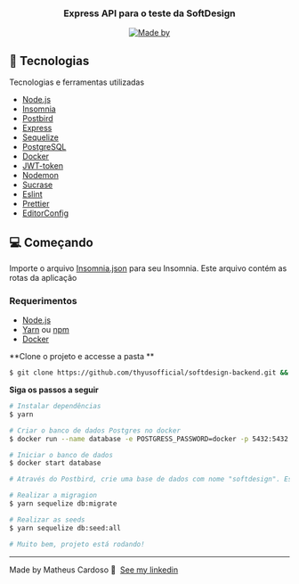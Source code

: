 <h3 align="center">
  Express API para o teste da SoftDesign
</h3>

<p align="center">
  

  <a href="https://www.linkedin.com/in/thyus/" target="_blank" rel="noopener noreferrer">
    <img alt="Made by" src="https://img.shields.io/badge/made%20by-matheus%20cardoso-%237D40E7">
  </a>
</p>

## 🚀 Tecnologias

Tecnologias e ferramentas utilizadas

- [Node.js](https://nodejs.org/en/)
- [Insomnia](https://insomnia.rest/)
- [Postbird](https://www.electronjs.org/apps/postbird)
- [Express](https://expressjs.com/pt-br/)
- [Sequelize](https://sequelize.org/)
- [PostgreSQL](https://www.postgresql.org/)
- [Docker](https://www.docker.com/products/docker-desktop)
- [JWT-token](https://jwt.io/)
- [Nodemon](https://nodemon.io/)
- [Sucrase](https://github.com/alangpierce/sucrase)
- [Eslint](https://eslint.org/)
- [Prettier](https://prettier.io/)
- [EditorConfig](https://editorconfig.org/)

## 💻 Começando

Importe o arquivo <a download="Insomnia" href=".github/Insomnia.json">Insomnia.json</a> para seu Insomnia. Este arquivo contém as rotas da aplicação

### Requerimentos

- [Node.js](https://nodejs.org/en/)
- [Yarn](https://classic.yarnpkg.com/) ou [npm](https://www.npmjs.com/)
- [Docker](https://www.docker.com/products/docker-desktop)

**Clone o projeto e accesse a pasta **

```bash
$ git clone https://github.com/thyusofficial/softdesign-backend.git && cd softdesign-backend
```

**Siga os passos a seguir**

```bash
# Instalar dependências
$ yarn

# Criar o banco de dados Postgres no docker
$ docker run --name database -e POSTGRESS_PASSWORD=docker -p 5432:5432 -d postgres

# Iniciar o banco de dados
$ docker start database 

# Através do Postbird, crie uma base de dados com nome "softdesign". Este é o nome que a aplicação utiliza para se conectar

# Realizar a migragion 
$ yarn sequelize db:migrate

# Realizar as seeds
$ yarn sequelize db:seed:all

# Muito bem, projeto está rodando!
```

---

Made by Matheus Cardoso 👋 &nbsp;[See my linkedin](https://www.linkedin.com/in/thyus/)
